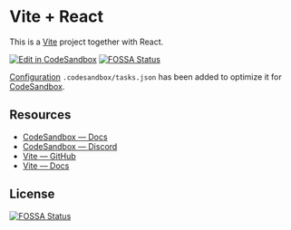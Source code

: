 # Vite + React

This is a [Vite](https://vitejs.dev) project together with React.

[![Edit in CodeSandbox](https://assets.codesandbox.io/github/button-edit-lime.svg)](https://codesandbox.io/p/github/codesandbox/codesandbox-template-vite-react/main)[![FOSSA Status](https://app.fossa.com/api/projects/git%2Bgithub.com%2Fyejiyang%2Freact-openlayers-playground.svg?type=shield)](https://app.fossa.com/projects/git%2Bgithub.com%2Fyejiyang%2Freact-openlayers-playground?ref=badge_shield)


[Configuration](https://codesandbox.io/docs/projects/learn/setting-up/tasks) `.codesandbox/tasks.json` has been added to optimize it for [CodeSandbox](https://codesandbox.io/dashboard).

## Resources

- [CodeSandbox — Docs](https://codesandbox.io/docs/learn)
- [CodeSandbox — Discord](https://discord.gg/Ggarp3pX5H)
- [Vite — GitHub](https://github.com/vitejs/vite)
- [Vite — Docs](https://vitejs.dev/guide/)


## License
[![FOSSA Status](https://app.fossa.com/api/projects/git%2Bgithub.com%2Fyejiyang%2Freact-openlayers-playground.svg?type=large)](https://app.fossa.com/projects/git%2Bgithub.com%2Fyejiyang%2Freact-openlayers-playground?ref=badge_large)